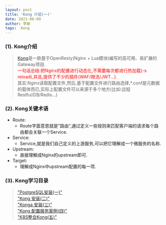 ```yaml
---
layout: post
title: 'Kong 介绍(一)'
date: 2021-06-09
author: 李新
tags:  Kong
---
```


### (1). Kong介绍
> [Kong](https://docs.konghq.com/gateway-oss/2.4.x)是一款基于OpenResty(Nginx + Lua模块)编写的高可用、易扩展的Gateway项目.   
> <font color='red'>一句话总结:把Nginx的配置进行动态化,不需要每次都进行热加载(-s reload),并且,提供了不少的插件(WAF/限流/JWT...).</font>      
> 其实:Nginx读取配置文件,然后,基于配置文件进行路由选择,*.conf是元数据的载体而已,实际上配置文件可以来源于多个地方(比如:远程Restful/DB/Redis...)   

### (2). Kong关键术语
+ Route:
   - Route字面意思就是"路由",通过定义一些规则来匹配客户端的请求每个路由都会关联一个Service.
+ Service:
   - Service,就是我们自己定义的上游服务,可以把它理解成一个微服务的名称. 
+ Upstream:
   - 直接理解成Nginx的upstream即可.
+ Target:
   - 理解成Nginx中upstream配置的每一项.

### (3). Kong学习目录
> ["PostgreSQL安装(一)"](/2021/06/09/PostgreSQL-Install.html)    
> ["Kong 安装(二)"](/2021/06/09/Kong-Install.html)    
> ["Konga 安装(三)"](/2021/06/09/Konga-Install.html)     
> ["Kong 配置服务案例(四)"](/2021/06/09/Kong-Api.html)   
> ["K8S整合Kong(五)"](/2021/06/09/K8S-Kong-Integration.html)   
